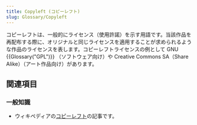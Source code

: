 ```yaml
---
title: Copyleft (コピーレフト)
slug: Glossary/Copyleft
---
```


コピーレフトは、一般的にライセンス（使用許諾）を示す用語です。当該作品を再配布する際に、オリジナルと同じライセンスを適用することが求められるような作品のライセンスを表します。コピーレフトライセンスの例として GNU {{Glossary("GPL")}} （ソフトウェア向け）や Creative Commons SA（Share Alike）（アート作品向け）があります。

## 関連項目

### 一般知識

- ウィキペディアの[コピーレフト](https://ja.wikipedia.org/wiki/コピーレフト)の記事です。
